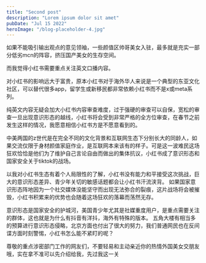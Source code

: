 ```yaml
---
title: "Second post"
description: "Lorem ipsum dolor sit amet"
pubDate: "Jul 15 2022"
heroImage: "/blog-placeholder-4.jpg"
---
```


如果不能吸引输出观点的意见领袖，一些颜值区帅哥美女入驻，最多就是充实一部分低劣mcn的阵容，挤压国产美女的生存空间。

而我觉得小红书需要重点关注英文口播内容。

对小红书的影响远大于富贵，原本小红书对于海外华人来说是一个典型的东亚文化社区，可以替代很多app，留学生或新移民都非常依赖小红书而不是x或meta系列。

纯英文内容无疑会加大小红书内容审查难度，过于强硬的审查可以自保，宽松的审查一旦出现意识形态的越线，小红书将会受到非常严格的全方位审查，在春节之前发生这样的情况，我愿意相信小红书方是不愿意看到的。

中美两国的z世代是在完全不同的文化背景和互联网生态下分别长大的同龄人，如果交流仅限于身材颜值家庭作业，是互联网本来该有的样子。可是这一波难民这场狂欢恰恰是他们为了维护自己言论自由而做出的集体抗议，小红书成了意识形态和国家安全关于tiktok的战场。

以我对小红书生态有着个人局限性的了解，小红书没有能力和平接受这次挑战，巨大的意识形态差异、青少年关切的敏感话题都会让小红书汗流浃背。
如果国家意识形态阵地因为一个社交媒体没能坚守而出现无法弥合的裂痕，这片战场将会被摧毁，小红书积累来的优势也会随着这场狂欢的落幕而荡然无存。

意识形态是国家安全的护城河，美国青少年尤其是社媒重度用户，是重点需要关注的群体，这也就是为什么有抖音有洋抖，海外有特殊的版本。
五角大楼有相当多的预算进行意识形态侵略，北京方面也付出了很大的努力，我们普通网民也在反间谍方面时刻警惕，小红书怎么能不紧盯的呢？

 尊敬的重点涉密部门工作的网友们，不要轻易和主动亲近你的热情外国美女交朋友哦，实在拿不准可以先介绍给我，先过我这一关
